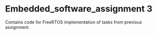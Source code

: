 # Embedded_software_assignment 3

Contains code for FreeRTOS implementation of tasks from previous assignment.
